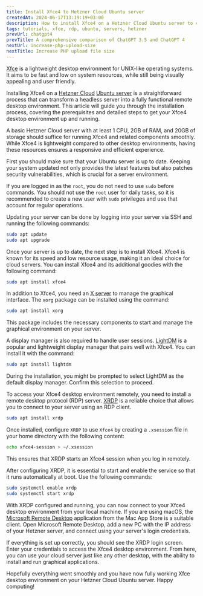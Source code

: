 ```yaml
---
title: Install Xfce4 to Hetzner Cloud Ubuntu server
createdAt: 2024-06-17T13:19:19+03:00
description: How to install Xfce4 on a Hetzner Cloud Ubuntu server to create a lightweight desktop environment for remote access.
tags: tutorials, xfce, rdp, ubuntu, servers, hetzner
prevUrl: chatgpt4
prevTitle: A comprehensive comparison of ChatGPT 3.5 and ChatGPT 4
nextUrl: increase-php-upload-size
nextTitle: Increase PHP upload file size
---
```


[Xfce](https://xfce.org/) is a lightweight desktop environment for UNIX-like operating systems. It aims to be fast and low on system resources, while still being visually appealing and user friendly.

Installing Xfce4 on a [Hetzner Cloud](https://www.hetzner.com/cloud/) [Ubuntu server](https://ubuntu.com/server) is a straightforward process that can transform a headless server into a fully functional remote desktop environment. This article will guide you through the installation process, covering the prerequisites and detailed steps to get your Xfce4 desktop environment up and running.

A basic Hetzner Cloud server with at least 1 CPU, 2GB of RAM, and 20GB of storage should suffice for running Xfce4 and related components smoothly. While Xfce4 is lightweight compared to other desktop environments, having these resources ensures a responsive and efficient experience.

First you should make sure that your Ubuntu server is up to date. Keeping your system updated not only provides the latest features but also patches security vulnerabilities, which is crucial for a server environment.

If you are logged in as the `root`, you do not need to use `sudo` before commands. You should not use the `root` user for daily tasks, so it is recommended to create a new user with `sudo` privileges and use that account for regular operations.

Updating your server can be done by logging into your server via SSH and running the following commands:

```bash
sudo apt update  
sudo apt upgrade
```

Once your server is up to date, the next step is to install Xfce4. Xfce4 is known for its speed and low resource usage, making it an ideal choice for cloud servers. You can install Xfce4 and its additional goodies with the following command:

```bash
sudo apt install xfce4
```

In addition to Xfce4, you need an [X server](https://wiki.ubuntu.com/X/Architecture) to manage the graphical interface. The `xorg` package can be installed using the command:

```bash
sudo apt install xorg
```

This package includes the necessary components to start and manage the graphical environment on your server.

A display manager is also required to handle user sessions. [LightDM](https://wiki.ubuntu.com/LightDM) is a popular and lightweight display manager that pairs well with Xfce4. You can install it with the command:

```bash
sudo apt install lightdm
```

During the installation, you might be prompted to select LightDM as the default display manager. Confirm this selection to proceed.

To access your Xfce4 desktop environment remotely, you need to install a remote desktop protocol (RDP) server. [XRDP](https://linuxize.com/post/how-to-install-xrdp-on-ubuntu-20-04/) is a reliable choice that allows you to connect to your server using an RDP client.

```bash
sudo apt install xrdp
```

Once installed, configure `XRDP` to use `Xfce4` by creating a `.xsession` file in your home directory with the following content:

```bash
echo xfce4-session > ~/.xsession
```

This ensures that XRDP starts an Xfce4 session when you log in remotely.

After configuring XRDP, it is essential to start and enable the service so that it runs automatically at boot. Use the following commands:

```bash
sudo systemctl enable xrdp    
sudo systemctl start xrdp
```

With XRDP configured and running, you can now connect to your Xfce4 desktop environment from your local machine. If you are using macOS, the [Microsoft Remote Desktop](https://apps.apple.com/us/app/microsoft-remote-desktop/id1295203466) application from the Mac App Store is a suitable client. Open Microsoft Remote Desktop, add a new PC with the IP address of your Hetzner server, and connect using your server's login credentials.

If everything is set up correctly, you should see the XRDP login screen. Enter your credentials to access the Xfce4 desktop environment. From here, you can use your cloud server just like any other desktop, with the ability to install and run graphical applications.

Hopefully everything went smoothly and you have now fully working Xfce desktop environment on your Hetzner Cloud Ubuntu server. Happy computing!
